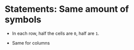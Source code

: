# Statements: Same amount of symbols

<!-- %% svg-grid: none -->

* In each row, half the cells are `0`, half are `1`.

* Same for columns
